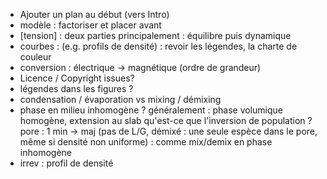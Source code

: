 - Ajouter un plan au début (vers Intro)
- modèle : factoriser et placer avant
- [tension] : deux parties principalement : équilibre puis dynamique
- courbes : (e.g. profils de densité) : revoir les légendes, la charte de couleur
- conversion : électrique -> magnétique (ordre de grandeur)
- Licence / Copyright issues?
- légendes dans les figures ?
- condensation / évaporation vs mixing / démixing
- phase en milieu inhomogène ? généralement : phase volumique homogène, extension au slab
    qu'est-ce que l'inversion de population ?
    pore : 1 min -> maj (pas de L/G, démixé : une seule espèce dans le pore, même si densité
    non uniforme) :
    comme mix/demix en phase inhomogène
- irrev : profil de densité